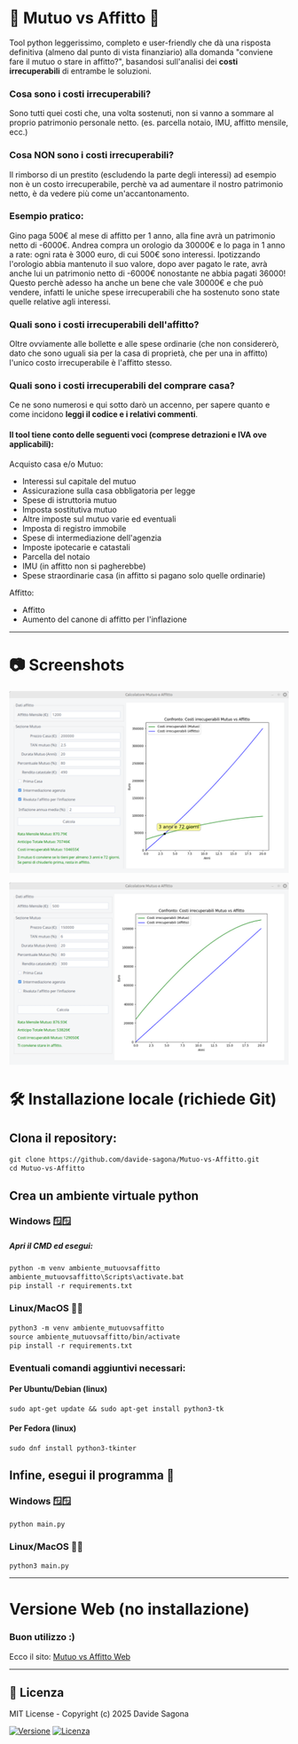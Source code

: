 🏡 Mutuo vs Affitto 💸
===================
Tool python leggerissimo, completo e user-friendly che dà una risposta definitiva (almeno dal punto di vista finanziario) alla domanda "conviene fare il mutuo o stare in affitto?", basandosi sull'analisi dei **costi irrecuperabili** di entrambe le soluzioni.
### Cosa sono i costi irrecuperabili?

Sono tutti quei costi che, una volta sostenuti, non si vanno a sommare al proprio patrimonio personale netto. (es. parcella notaio, IMU, affitto mensile, ecc.)

### Cosa NON sono i costi irrecuperabili?
Il rimborso di un prestito (escludendo la parte degli interessi) ad esempio non è un costo irrecuperabile, perchè va ad aumentare il nostro patrimonio netto, è da vedere più come un'accantonamento.
### Esempio pratico:
Gino paga 500€ al mese di affitto per 1 anno, alla fine avrà un patrimonio netto di -6000€. Andrea compra un orologio da 30000€ e lo paga in 1 anno a rate: ogni rata è 3000 euro, di cui 500€ sono interessi. Ipotizzando l'orologio abbia mantenuto il suo valore, dopo aver pagato le rate, avrà anche lui un patrimonio netto di -6000€ nonostante ne abbia pagati 36000! Questo perchè adesso ha anche un bene che vale 30000€ e che può vendere, infatti le uniche spese irrecuperabili che ha sostenuto sono state quelle relative agli interessi.
### Quali sono i costi irrecuperabili dell'affitto?
Oltre ovviamente alle bollette e alle spese ordinarie (che non considererò, dato che sono uguali sia per la casa di proprietà, che per una in affitto) l'unico costo irrecuperabile è l'affitto stesso.

### Quali sono i costi irrecuperabili del comprare casa?
Ce ne sono numerosi e qui sotto darò un accenno, per sapere quanto e come incidono **leggi il codice e i relativi commenti**.

#### Il tool tiene conto delle seguenti voci (comprese detrazioni e IVA ove applicabili):

Acquisto casa e/o Mutuo:
- Interessi sul capitale del mutuo
- Assicurazione sulla casa obbligatoria per legge
- Spese di istruttoria mutuo
- Imposta sostitutiva mutuo
- Altre imposte sul mutuo varie ed eventuali
- Imposta di registro immobile
- Spese di intermediazione dell'agenzia
- Imposte ipotecarie e catastali
- Parcella del notaio
- IMU (in affitto non si pagherebbe)
- Spese straordinarie casa (in affitto si pagano solo quelle ordinarie)

Affitto:
- Affitto
- Aumento del canone di affitto per l'inflazione
* * *

# 📷 Screenshots
![Interfaccia grafica (GUI) 1](/immagini/imm1.png)

![Interfaccia grafica (GUI) 2](/immagini/imm2.png)


# 🛠️ Installazione locale (richiede Git)

## Clona il repository:

    git clone https://github.com/davide-sagona/Mutuo-vs-Affitto.git
    cd Mutuo-vs-Affitto
## Crea un ambiente virtuale python
### Windows 🪟🪟
##### Apri il CMD ed esegui:
    python -m venv ambiente_mutuovsaffitto
    ambiente_mutuovsaffitto\Scripts\activate.bat
    pip install -r requirements.txt

### Linux/MacOS 🐧🍏
    python3 -m venv ambiente_mutuovsaffitto
    source ambiente_mutuovsaffitto/bin/activate
    pip install -r requirements.txt

### Eventuali comandi aggiuntivi necessari:
#### Per Ubuntu/Debian (linux)
    sudo apt-get update && sudo apt-get install python3-tk 

#### Per Fedora (linux)
    sudo dnf install python3-tkinter
    
## Infine, esegui il programma 🚀
### Windows 🪟🪟
    python main.py
    
### Linux/MacOS 🐧🍏
    python3 main.py

***

# Versione Web (no installazione)
### Buon utilizzo :)

Ecco il sito: [Mutuo vs Affitto Web](https://contifinanziari.pythonanywhere.com)

***
📜 Licenza
----------

MIT License - Copyright (c) 2025 Davide Sagona

[![Versione](https://img.shields.io/badge/Versione-0.7_beta-green)](https://github.com/davidesagona/Mutuo-vs-Affitto) [![Licenza](https://img.shields.io/badge/Licenza-MIT-blue)](LICENSE)
